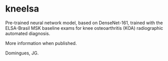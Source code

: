 # kneelsa

Pre-trained neural network model, based on DenseNet-161, trained with the ELSA-Brasil MSK baseline exams for knee osteoarthritis (KOA) radiographic automated diagnosis.

More information when published.

Domingues, JG.
